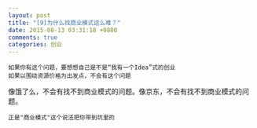 ```yaml
---
layout: post
title: "[9]为什么找商业模式这么难？"
date: 2015-08-13 03:31:18 +0800
comments: true
categories: 创业
---
```


```
如果你有这个问题，要想想自己是不是“我有一个Idea”式的创业
如果以围绕资源价格为出发点，不会有这个问题
```

像饿了么，不会有找不到商业模式的问题。像京东，不会有找不到商业模式的问题。


```
正是"商业模式"这个说法把你带到坑里的
```